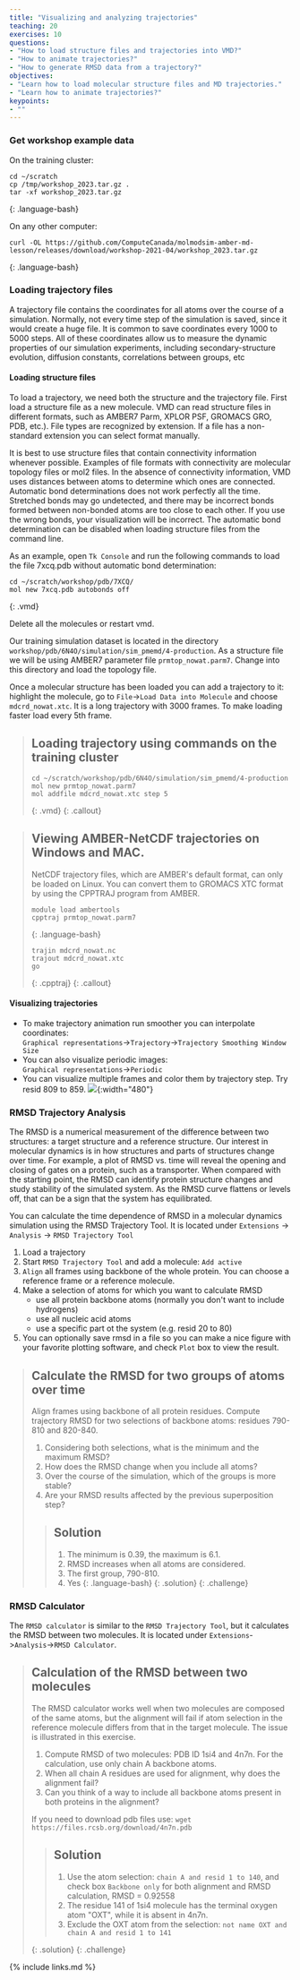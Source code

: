 ```yaml
---
title: "Visualizing and analyzing trajectories"
teaching: 20
exercises: 10
questions:
- "How to load structure files and trajectories into VMD?"
- "How to animate trajectories?"
- "How to generate RMSD data from a trajectory?"
objectives:
- "Learn how to load molecular structure files and MD trajectories."
- "Learn how to animate trajectories?"
keypoints:
- ""
---
```


### Get workshop example data
On the training cluster:
~~~
cd ~/scratch
cp /tmp/workshop_2023.tar.gz .
tar -xf workshop_2023.tar.gz 
~~~
{: .language-bash}

On any other computer:
~~~
curl -OL https://github.com/ComputeCanada/molmodsim-amber-md-lesson/releases/download/workshop-2021-04/workshop_2023.tar.gz
~~~
{: .language-bash}

### Loading trajectory files
A trajectory file contains the coordinates for all atoms over the course of a simulation. Normally, not every time step of the simulation is saved, since it would create a huge file. It is common to save coordinates every 1000 to 5000 steps. All of these coordinates allow us to measure the dynamic properties of our simulation experiments, including secondary-structure evolution, diffusion constants, correlations between groups, etc

#### Loading structure files
To load a trajectory, we need both the structure and the trajectory file. 
First load a structure file as a new molecule. VMD can read structure files in different formats, such as AMBER7 Parm, XPLOR PSF, GROMACS GRO, PDB, etc.). File types are recognized by extension. If a file has a non-standard extension you can select format manually.

It is best to use structure files that contain connectivity information whenever possible. Examples of file formats with connectivity are molecular topology files or mol2 files. In the absence of connectivity information, VMD uses distances between atoms to determine which ones are connected. Automatic bond determinations does not work perfectly all the time. Stretched bonds may go undetected, and there may be incorrect bonds formed between non-bonded atoms are too close to each other. If you use the wrong bonds, your visualization will be incorrect. The automatic bond determination can be disabled when loading structure files from the command line. 

As an example, open `Tk Console` and run the following commands to load the file 7xcq.pdb without automatic bond determination:

~~~
cd ~/scratch/workshop/pdb/7XCQ/
mol new 7xcq.pdb autobonds off
~~~
{: .vmd}

Delete all the molecules or restart vmd.

Our training simulation dataset is located in the directory `workshop/pdb/6N4O/simulation/sim_pmemd/4-production`. As a structure file we will be using AMBER7 parameter file `prmtop_nowat.parm7`. Change into this directory and load the topology file.

Once a molecular structure has been loaded you can add a trajectory to it: highlight the molecule, go to `File`->`Load Data into Molecule` and choose `mdcrd_nowat.xtc`. It is a long trajectory with 3000 frames. To make loading faster load every 5th frame.

>## Loading trajectory using commands on the training cluster
>
>~~~
>cd ~/scratch/workshop/pdb/6N4O/simulation/sim_pmemd/4-production
>mol new prmtop_nowat.parm7
>mol addfile mdcrd_nowat.xtc step 5
>~~~
>{: .vmd}
{: .callout}


>## Viewing AMBER-NetCDF trajectories on Windows and MAC.
> NetCDF trajectory files, which are AMBER's default format, can only be loaded on Linux. You can convert them to GROMACS XTC format by using the CPPTRAJ program from AMBER.
>
>~~~
>module load ambertools
>cpptraj prmtop_nowat.parm7
>~~~
>{: .language-bash}
>~~~
>trajin mdcrd_nowat.nc
>trajout mdcrd_nowat.xtc
>go
>~~~
>{: .cpptraj}
{: .callout}

#### Visualizing trajectories
- To make trajectory animation run smoother you can interpolate coordinates:   
`Graphical representations`->`Trajectory`->`Trajectory Smoothing Window Size`    
- You can also visualize periodic images:   
`Graphical representations`->`Periodic`  
-  You can visualize multiple frames and color them by trajectory step. Try resid 809 to 859.
![](../fig/multiple_frames.png){:width="480"}

### RMSD Trajectory Analysis
The RMSD is a numerical measurement of the difference between two structures: a target structure and a reference structure. Our interest in molecular dynamics is in how structures and parts of structures change over time. For example, a plot of RMSD vs. time will reveal the opening and closing of gates on a protein, such as a transporter. When compared with the starting point, the RMSD can identify protein structure changes and study stability of the simulated system. As the RMSD curve flattens or levels off, that can be a sign that the system has equilibrated.

You can calculate the time dependence of RMSD in a molecular dynamics simulation using the RMSD Trajectory Tool. It is located under `Extensions` -> `Analysis` -> `RMSD Trajectory Tool`

1. Load a trajectory
2. Start `RMSD Trajectory Tool` and add a molecule: `Add active`
3. `Align` all frames using backbone of the whole protein. You can choose a reference frame or a reference molecule.
4. Make a selection of atoms for which you want to calculate RMSD
    - use all protein backbone atoms (normally you don't want to include hydrogens)
    - use all nucleic acid atoms
    - use a specific part ot the system (e.g. resid 20 to 80)
5. You can optionally save rmsd in a file so you can make a nice figure with your favorite plotting software, and check `Plot` box to view the result.
 

>## Calculate the RMSD for two groups of atoms over time 
> Align frames using backbone of all protein residues. Compute trajectory RMSD for two selections of backbone atoms: residues 790-810 and 820-840.  
>
> 1. Considering both selections, what is the minimum and the maximum RMSD?
> 2. How does the RMSD change when you include all atoms?
> 3. Over the course of the simulation, which of the groups is more stable? 
> 4. Are your RMSD results affected by the previous superposition step?
>
>> ## Solution
>> 1. The minimum is 0.39, the maximum is 6.1.
>> 2. RMSD increases when all atoms are considered.
>> 3. The first group, 790-810.
>> 4. Yes
>> {: .language-bash}
> {: .solution}
{: .challenge}

### RMSD Calculator    
The `RMSD calculator` is similar to the `RMSD Trajectory Tool`, but it calculates the RMSD between two molecules. It is located under `Extensions`->`Analysis`->`RMSD Calculator`.   
>## Calculation of the RMSD between two molecules
>The RMSD calculator works well when two molecules are composed of the same atoms, but  the alignment will fail if atom selection in the reference molecule differs from that in the target molecule. The issue is illustrated in this exercise.
>1. Compute RMSD of two molecules: PDB ID 1si4 and 4n7n. For the calculation, use only chain A backbone atoms.
>2. When all chain A residues are used for alignment, why does the alignment fail?
>3. Can you think of a way to include all backbone atoms present in both proteins in the alignment? 
>
> If you need to download pdb files use: `wget https://files.rcsb.org/download/4n7n.pdb`
>
>>## Solution
>> 1. Use the atom selection: `chain A and resid 1 to 140`, and check box `Backbone only` for both alignment and RMSD calculation, RMSD = 0.92558
>> 2. The residue 141 of 1si4 molecule has the terminal oxygen atom "OXT", while it is absent in 4n7n.
>> 3. Exclude the OXT atom from the selection: `not name OXT and chain A and resid 1 to 141` 
>>
>{: .solution}
{: .challenge}


{% include links.md %}

